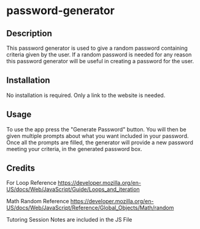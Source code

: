 # password-generator

## Description

This password generator is used to give a random password containing criteria given by the user. If a random password is needed for any reason this password generator will be useful in creating a password for the user.

## Installation

No installation is required. Only a link to the website is needed.

## Usage

To use the app press the "Generate Password" button. You will then be given multiple prompts about what you want included in your password. Once all the prompts are filled, the generator will provide a new password meeting your criteria, in the generated password box.

## Credits

For Loop Reference
https://developer.mozilla.org/en-US/docs/Web/JavaScript/Guide/Loops_and_iteration

Math Random Reference
https://developer.mozilla.org/en-US/docs/Web/JavaScript/Reference/Global_Objects/Math/random

Tutoring Session Notes are included in the JS File

